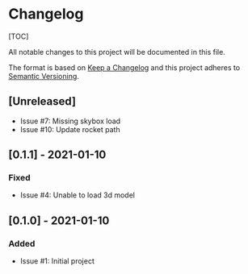 # Changelog

[TOC]

All notable changes to this project will be documented in this file.

The format is based on [Keep a Changelog](http://keepachangelog.com/en/1.0.0/)
and this project adheres to [Semantic Versioning](http://semver.org/spec/v2.0.0.html).

## [Unreleased]

- Issue #7: Missing skybox load
- Issue #10:  Update rocket path

## [0.1.1] - 2021-01-10

### Fixed

- Issue #4: Unable to load 3d model

## [0.1.0] - 2021-01-10

### Added

- Issue #1: Initial project